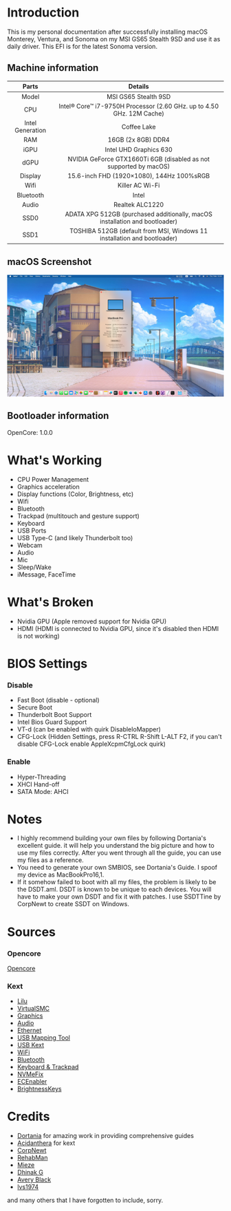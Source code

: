# Introduction
This is my personal documentation after successfully installing macOS Monterey, Ventura, and Sonoma on my MSI GS65 Stealth 9SD and use it as daily driver. This EFI is for the latest Sonoma version.

## Machine information
|Parts|Details
|:---:|:---:|
Model | MSI GS65 Stealth 9SD
CPU | Intel® Core™ i7-9750H Processor (2.60 GHz. up to 4.50 GHz. 12M Cache)
Intel Generation | Coffee Lake
RAM | 16GB (2x 8GB) DDR4
iGPU | Intel UHD Graphics 630
dGPU | NVIDIA GeForce GTX1660Ti 6GB (disabled as not supported by macOS)
Display | 15.6-inch FHD (1920×1080), 144Hz 100%sRGB
Wifi | Killer AC Wi-Fi
Bluetooth | Intel
Audio | Realtek ALC1220
SSD0 | ADATA XPG 512GB (purchased additionally, macOS installation and bootloader)
SSD1 | TOSHIBA 512GB (default from MSI, Windows 11 installation and bootloader)

## macOS Screenshot
![img](about.png)

## Bootloader information
OpenCore: 1.0.0

# What's Working
* CPU Power Management
* Graphics acceleration
* Display functions (Color, Brightness, etc)
* Wifi
* Bluetooth
* Trackpad (multitouch and gesture support)
* Keyboard
* USB Ports
* USB Type-C (and likely Thunderbolt too)
* Webcam
* Audio
* Mic
* Sleep/Wake
* iMessage, FaceTime

# What's Broken
* Nvidia GPU (Apple removed support for Nvidia GPU)
* HDMI (HDMI is connected to Nvidia GPU, since it's disabled then HDMI is not working)

# BIOS Settings
### Disable
- Fast Boot (disable - optional)
- Secure Boot
- Thunderbolt Boot Support
- Intel Bios Guard Support
- VT-d (can be enabled with quirk DisableIoMapper)
- CFG-Lock (Hidden Settings, press R-CTRL R-Shift L-ALT F2, if you can't disable CFG-Lock enable AppleXcpmCfgLock quirk)
### Enable
- Hyper-Threading
- XHCI Hand-off
- SATA Mode: AHCI

# Notes
* I highly recommend building your own files by following Dortania's excellent guide. it will help you understand the big picture and how to use my files correctly. After you went through all the guide, you can use my files as a reference.
* You need to generate your own SMBIOS, see Dortania's Guide. I spoof my device as MacBookPro16,1.
* If it somehow failed to boot with all my files, the problem is likely to be the DSDT.aml. DSDT is known to be unique to each devices. You will have to make your own DSDT and fix it with patches. I use SSDTTine by CorpNewt to create SSDT on Windows.


# Sources
### Opencore
[Opencore](https://github.com/acidanthera/OpenCorePkg)
### Kext
- [Lilu](https://github.com/acidanthera/Lilu)
- [VirtualSMC](https://github.com/acidanthera/VirtualSMC)
- [Graphics](https://github.com/acidanthera/WhateverGreen)
- [Audio](https://github.com/acidanthera/AppleALC)
- [Ethernet](https://github.com/Mieze/AtherosE2200Ethernet)
- [USB Mapping Tool](https://github.com/USBToolBox/tool)
- [USB Kext](https://github.com/USBToolBox/kext)
- [WiFi](https://github.com/OpenIntelWireless/itlwm)
- [Bluetooth](https://github.com/OpenIntelWireless/IntelBluetoothFirmware)
- [Keyboard & Trackpad](https://github.com/acidanthera/VoodooPS2)
- [NVMeFix](https://github.com/acidanthera/NVMeFix)
- [ECEnabler](https://github.com/1Revenger1/ECEnabler)
- [BrightnessKeys](https://github.com/acidanthera/BrightnessKeys)


# Credits
- [Dortania](https://dortania.github.io/OpenCore-Install-Guide) for amazing work in providing comprehensive guides
- [Acidanthera](https://github.com/acidanthera) for kext
- [CorpNewt](https://github.com/corpnewt)
- [RehabMan](https://github.com/RehabMan)
- [Mieze](https://github.com/Mieze)
- [Dhinak G](https://github.com/dhinakg)
- [Avery Black](https://github.com/1Revenger1)
- [lvs1974](https://github.com/lvs1974)

and many others that I have forgotten to include, sorry.
